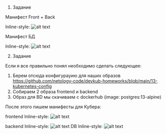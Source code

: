 1. Задание

Манифест Front + Back

Inline-style: 
![alt text](https://github.com/Andrey-netology/13.1/blob/main/fb.JPG "Logo Title Text 1")

Манифест БД

Inline-style: 
![alt text](https://github.com/Andrey-netology/13.1/blob/main/db1.JPG "Logo Title Text 1")


2. Задание

Если я все правильно понял необходимо сделать следующее: 
1. Берем отсюда конфигурауию для наших образов https://github.com/netology-code/devkub-homeworks/blob/main/13-kubernetes-config
2. Собираем 2 образа frontend и backend
3. Образ для BD мы скачиваем c dockerhub (image: postgres:13-alpine) 

После этого пишем манифесты для Кубера: 

frontend
Inline-style: 
![alt text](https://github.com/Andrey-netology/13.1/blob/main/frontend.JPG "Logo Title Text 1")

backend 
Inline-style: 
![alt text](https://github.com/Andrey-netology/13.1/blob/main/backend.JPG "Logo Title Text 1")
DB 
Inline-style: 
![alt text](https://github.com/Andrey-netology/13.1/blob/main/db2.JPG "Logo Title Text 1")




